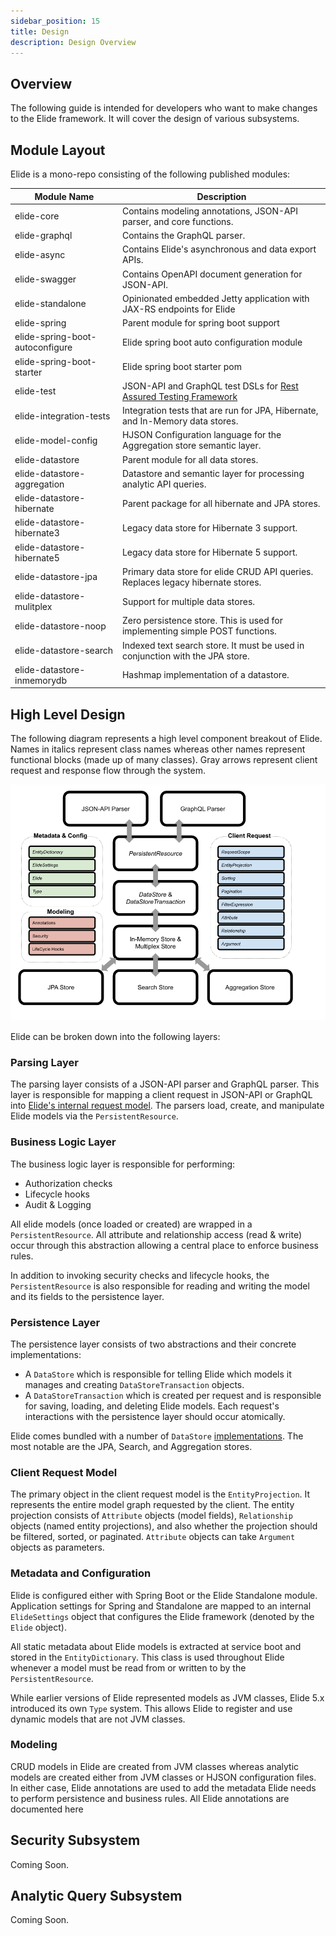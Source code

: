 ```yaml
---
sidebar_position: 15
title: Design
description: Design Overview
---
```


Overview
--------

The following guide is intended for developers who want to make changes to the Elide framework. It will cover the design
of various subsystems.

Module Layout
-------------

Elide is a mono-repo consisting of the following published modules:

| Module Name                     | Description                                                                      |
|---------------------------------|----------------------------------------------------------------------------------|
| elide-core                      | Contains modeling annotations, JSON-API parser, and core functions.              |
| elide-graphql                   | Contains the GraphQL parser.                                                     |
| elide-async                     | Contains Elide's asynchronous and data export APIs.                              |
| elide-swagger                   | Contains OpenAPI document generation for JSON-API.                               |
| elide-standalone                | Opinionated embedded Jetty application with JAX-RS endpoints for Elide           |
| elide-spring                    | Parent module for spring boot support                                            |
| elide-spring-boot-autoconfigure | Elide spring boot auto configuration module                                      |
| elide-spring-boot-starter       | Elide spring boot starter pom                                                    |
| elide-test                      | JSON-API and GraphQL test DSLs for [Rest Assured Testing Framework](https://rest-assured.io/) |
| elide-integration-tests         | Integration tests that are run for JPA, Hibernate, and In-Memory data stores.    |
| elide-model-config              | HJSON Configuration language for the Aggregation store semantic layer.           |
| elide-datastore                 | Parent module for all data stores.                                               |
| elide-datastore-aggregation     | Datastore and semantic layer for processing analytic API queries.                |
| elide-datastore-hibernate       | Parent package for all hibernate and JPA stores.                                 |
| elide-datastore-hibernate3      | Legacy data store for Hibernate 3 support.                                       |
| elide-datastore-hibernate5      | Legacy data store for Hibernate 5 support.                                       |
| elide-datastore-jpa             | Primary data store for elide CRUD API queries.  Replaces legacy hibernate stores. |
| elide-datastore-mulitplex       | Support for multiple data stores.                                                |
| elide-datastore-noop            | Zero persistence store.  This is used for implementing simple POST functions.    |
| elide-datastore-search          | Indexed text search store.  It must be used in conjunction with the JPA store.           |
| elide-datastore-inmemorydb      | Hashmap implementation of a datastore.                                           |

High Level Design
-----------------

The following diagram represents a high level component breakout of Elide. Names in italics represent class names
whereas other names represent functional blocks (made up of many classes).  Gray arrows represent client request and
response flow through the system.

![High Level Design](img/high-level-design.png)

Elide can be broken down into the following layers:

### Parsing Layer

The parsing layer consists of a JSON-API parser and GraphQL parser.  This layer is responsible for mapping a client
request in JSON-API or GraphQL into [Elide's internal request model](#client-request-model). The parsers load, create,
and manipulate Elide models via the `PersistentResource`.

### Business Logic Layer

The business logic layer is responsible for performing:

- Authorization checks
- Lifecycle hooks
- Audit & Logging

All elide models (once loaded or created) are wrapped in a `PersistentResource`.  All attribute and relationship access
(read & write) occur through this abstraction allowing a central place to enforce business rules.

In addition to invoking security checks and lifecycle hooks, the `PersistentResource` is also responsible for reading
and writing the model and its fields to the persistence layer.

### Persistence Layer

The persistence layer consists of two abstractions and their concrete implementations:

- A `DataStore` which is responsible for telling Elide which models it manages and creating `DataStoreTransaction`
  objects.
- A `DataStoreTransaction` which is created per request and is responsible for saving, loading, and deleting Elide
  models. Each request's interactions with the persistence layer should occur atomically.

Elide comes bundled with a number of `DataStore` [implementations](datastores). The most notable are the JPA, Search,
and Aggregation stores.

### Client Request Model

The primary object in the client request model is the `EntityProjection`.  It represents the entire model graph
requested by the client.  The entity projection consists of `Attribute` objects (model fields), `Relationship` objects
(named entity projections), and also whether the projection should be filtered, sorted, or paginated. `Attribute`
objects can take `Argument` objects as parameters.

### Metadata and Configuration

Elide is configured either with Spring Boot or the Elide Standalone module. Application settings for Spring and
Standalone are mapped to an internal `ElideSettings` object that configures the Elide framework (denoted by the `Elide`
object).

All static metadata about Elide models is extracted at service boot and stored in the `EntityDictionary`. This class is
used throughout Elide whenever a model must be read from or written to by the `PersistentResource`.

While earlier versions of Elide represented models as JVM classes, Elide 5.x introduced its own `Type` system.  This
allows Elide to register and use dynamic models that are not JVM classes.

### Modeling

CRUD models in Elide are created from JVM classes whereas analytic models are created either from JVM classes or HJSON
configuration files.  In either case, Elide annotations are used to add the metadata Elide needs to perform persistence
and business rules. All Elide annotations are documented here

## Security Subsystem

Coming Soon.

## Analytic Query Subsystem

Coming Soon.
